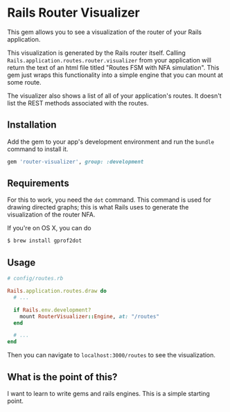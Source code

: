 # Rails Router Visualizer

This gem allows you to see a visualization of the router of your Rails application.

This visualization is generated by the Rails router itself. Calling `Rails.application.routes.router.visualizer` from your application will return the text of an html file titled "Routes FSM with NFA simulation". This gem just wraps this functionality into a simple engine that you can mount at some route.

The visualizer also shows a list of all of your application's routes. It doesn't list the REST methods associated with the routes.

## Installation

Add the gem to your app's development environment and run the `bundle` command to install it.

```ruby
gem 'router-visualizer', group: :development
```

## Requirements

For this to work, you need the `dot` command. This command is used for drawing directed graphs; this is what Rails uses to generate the visualization of the router NFA.

If you're on OS X, you can do

```bash
$ brew install gprof2dot
```

## Usage

```ruby
# config/routes.rb

Rails.application.routes.draw do
  # ...

  if Rails.env.development?
    mount RouterVisualizer::Engine, at: "/routes"
  end

  # ...
end
```

Then you can navigate to `localhost:3000/routes` to see the visualization.

## What is the point of this?

I want to learn to write gems and rails engines. This is a simple starting point.
